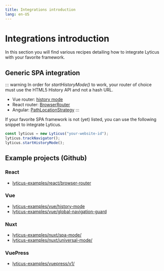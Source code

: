 ```yaml
---
title: Integrations introduction
lang: en-US
---
```


# Integrations introduction

In this section you will find various recipes detailing how to integrate Lyticus with your favorite framework.

## Generic SPA integration

::: warning
In order for _startHistoryMode()_ to work, your router of choice must use the HTML5 History API and not a hash URL.

- Vue router: [history mode](https://router.vuejs.org/guide/essentials/history-mode.html)
- React router: [BrowserRouter](https://reacttraining.com/react-router/web/api/BrowserRouter)
- Angular: [PathLocationStrategy](https://router.vuejs.org/guide/essentials/history-mode.html)
  :::

If your favorite SPA framework is not (yet) listed, you can use the following snippet to integrate Lyticus.

```javascript
const lyticus = new Lyticus("your-website-id");
lyticus.trackNavigator();
lyticus.startHistoryMode();
```

## Example projects (Github)

### React

- [lyticus-examples/react/browser-router](https://github.com/byteboomers/lyticus-examples/tree/master/react/browser-router)

### Vue

- [lyticus-examples/vue/history-mode](https://github.com/byteboomers/lyticus-examples/tree/master/vue/history-mode)
- [lyticus-examples/vue/global-navigation-guard](https://github.com/byteboomers/lyticus-examples/tree/master/vue/global-navigation-guard)

### Nuxt

- [lyticus-examples/nuxt/spa-mode/](https://github.com/byteboomers/lyticus-examples/tree/master/nuxt/spa-mode)
- [lyticus-examples/nuxt/universal-mode/](https://github.com/byteboomers/lyticus-examples/tree/master/nuxt/universal-mode)

### VuePress

- [lyticus-examples/vuepress/v1/](https://github.com/byteboomers/lyticus-examples/tree/master/vuepress/v1)